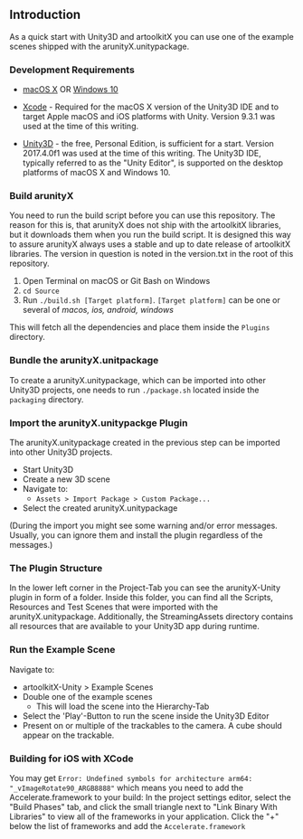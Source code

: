 ## Introduction
As a quick start with Unity3D and artoolkitX you can use one of the example scenes shipped with the arunityX.unitypackage.

### Development Requirements

- [macOS X](http://www.apple.com/mac/) OR [Windows 10](https://www.microsoftstore.com/store/msusa/en_US/cat/Windows-10-/categoryID.70036700)

- [Xcode](http://developer.apple.com/xcode/) - Required for the macOS X version of the Unity3D IDE and to target Apple macOS and iOS platforms with Unity. Version 9.3.1 was used at the time of this writing.

- [Unity3D](https://store.unity.com/?_ga=1.164065343.1498217150.1465512057) - the free, Personal Edition, is sufficient for a start. Version 2017.4.0f1 was used at the time of this writing. The Unity3D IDE, typically referred to as the "Unity Editor", is supported on the desktop platforms of macOS X and Windows 10.

### Build arunityX
You need to run the build script before you can use this repository. The reason for this is, that arunityX does not ship with the artoolkitX libraries, but it downloads them when you run the build script. It is designed this way to assure arunityX always uses a stable and up to date release of artoolkitX libraries. The version in question is noted in the version.txt in the root of this repository.

1. Open Terminal on macOS or Git Bash on Windows
2. ```cd Source```
3. Run ```./build.sh [Target platform]```. ```[Target platform]``` can be one or several of *macos, ios, android, windows*

This will fetch all the dependencies and place them inside the ```Plugins``` directory.

### Bundle the arunityX.unitpackage
To create a arunityX.unitypackage, which can be imported into other Unity3D projects, one needs to run ```./package.sh``` located inside the ```packaging``` directory.


### Import the arunityX.unitypackge Plugin
The arunityX.unitypackage created in the previous step can be imported into other Unity3D projects.

* Start Unity3D
* Create a new 3D scene
* Navigate to:
  * ```Assets > Import Package > Custom Package... ```
* Select the created arunityX.unitypackage

(During the import you might see some warning and/or error messages. Usually, you can ignore them and install the plugin regardless of the messages.)

### The Plugin Structure

In the lower left corner in the Project-Tab you can see the arunityX-Unity plugin in form of a folder. Inside this folder, you can find all the Scripts, Resources and Test Scenes that were imported with the arunityX.unitypackage. Additionally, the StreamingAssets directory contains  all resources that are available to your Unity3D app during runtime.

### Run the Example Scene

Navigate to:
* artoolkitX-Unity > Example Scenes
* Double one of the example scenes
  * This will load the scene into the Hierarchy-Tab
* Select the 'Play'-Button to run the scene inside the Unity3D Editor
* Present on or multiple of the trackables to the camera. A cube should appear on the trackable.

### Building for iOS with XCode

You may get `Error: Undefined symbols for architecture arm64:   "_vImageRotate90_ARGB8888"` which means you need to add the Accelerate.framework to your build:
In the project settings editor, select the "Build Phases" tab, and click the small triangle next to "Link Binary With Libraries" to view all of the frameworks in your application. Click the "+" below the list of frameworks and add the `Accelerate.framework`
